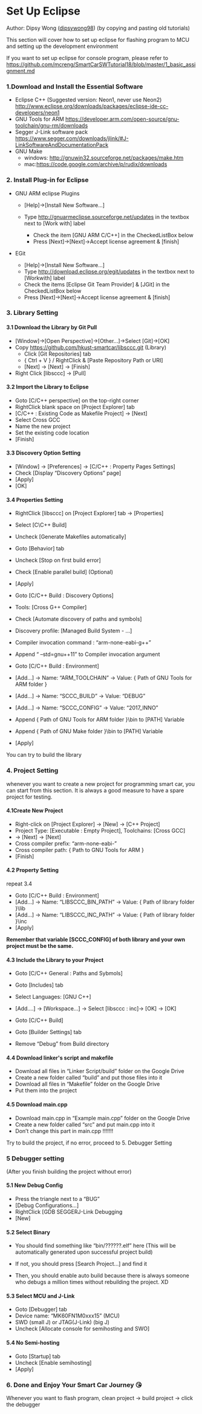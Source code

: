 # Set Up Eclipse

Author: Dipsy Wong ([dipsywong98](http://www.github.com/dipsywong98)) (by copying and pasting old tutorials)

This section will cover how to set up eclipse for flashing program to MCU and setting up the development environment

If you want to set up eclipse for console program, please refer to 
https://github.com/mcreng/SmartCarSWTutorial18/blob/master/1_basic_assignment.md

### 1.Download and Install the Essential Software

- Eclipse C++ (Suggested version: Neon1, never use Neon2)
  http://www.eclipse.org/downloads/packages/eclipse-ide-cc-developers/neon1
- GNU Tools for ARM
  https://developer.arm.com/open-source/gnu-toolchain/gnu-rm/downloads
- Segger J-Link software pack https://www.segger.com/downloads/jlink/#J-LinkSoftwareAndDocumentationPack
- GNU Make 
  - windows: http://gnuwin32.sourceforge.net/packages/make.htm
  - mac:https://code.google.com/archive/p/rudix/downloads
### 2. Install Plug-in for Eclipse
- GNU ARM eclipse Plugins

  - [Help]->[Install New Software...]
  - Type http://gnuarmeclipse.sourceforge.net/updates in the textbox next to [Work with] label

    - Check the item [GNU ARM C/C++] in the CheckedListBox below
    - Press [Next]->[Next]->Accept license agreement & [finish]
- EGit
  - [Help]->[Install New Software...]
  - Type http://download.eclipse.org/egit/updates in the textbox next to [Workwith] label
  - Check the items [Eclipse Git Team Provider] & [JGit] in the CheckedListBox below
  - Press [Next]->[Next]->Accept license agreement & [finish]

### 3. Library Setting

#### 3.1 Download the Library by Git Pull

- [Window]->[Open Perspective]->[Other...]->Select [Git]->[OK]
- Copy https://github.com/hkust-smartcar/libsccc.git (Library)
  - Click [Git Repositories] tab
  - { Ctrl + V } / RightClick & [Paste Repository Path or URI]
  - [Next] -> [Next] -> [Finish]
- Right Click [libsccc] -> [Pull]

#### 3.2 Import the Library to Eclipse

- Goto [C/C++ perspective] on the top-right corner
- RightClick blank space on [Project Explorer] tab
- [C/C++ : Existing Code as Makefile Project] -> [Next]
- Select Cross GCC
- Name the new project
- Set the existing code location
- [Finish]

#### 3.3 Discovery Option Setting

- [Window] -> [Preferences] -> [C/C++ : Property Pages Settings]
- Check [Display “Discovery Options” page]
- [Apply]
- [OK]

#### 3.4 Properties Setting

- RightClick [libsccc] on [Project Explorer] tab -> [Properties]
- Select [C\C++ Build]
- Uncheck [Generate Makefiles automatically]


- Goto [Behavior] tab
- Uncheck [Stop on first build error]
- Check [Enable parallel build] (Optional)
- [Apply]


- Goto [C/C++ Build : Discovery Options]
- Tools: [Cross G++ Compiler]
- Check [Automate discovery of paths and symbols]
- Discovery profile: [Managed Build System - ...]
- Compiler invocation command : “arm-none-eabi-g++”
- Append “ –std=gnu++11” to Compiler invocation argument


- Goto [C/C++ Build : Environment]
- [Add...] -> Name: “ARM_TOOLCHAIN” -> Value: { Path of GNU Tools for ARM folder }
- [Add...] -> Name: “SCCC_BUILD” -> Value: “DEBUG”
- [Add...] -> Name: “SCCC_CONFIG” -> Value: “2017_INNO”
- Append { Path of GNU Tools for ARM folder }\bin to [PATH] Variable
- Append { Path of GNU Make folder }\bin to [PATH] Variable
- [Apply]


You can try to build the library

### 4. Project Setting

whenever you want to create a new project for programming smart car, you can start from this section. It is always a good measure to have a spare project for testing.

#### 4.1Create New Project

- Right-click on [Project Explorer] -> [New] -> [C++ Project]
- Project Type: [Executable : Empty Project], Toolchains: [Cross GCC]
- -> [Next] -> [Next]
- Cross compiler prefix: “arm-none-eabi-”
- Cross compiler path: { Path to GNU Tools for ARM }
- [Finish]

#### 4.2 Property Setting

repeat 3.4

- Goto [C/C++ Build : Environment]
- [Add...] -> Name: “LIBSCCC_BIN_PATH” -> Value: { Path of library folder }\lib
- [Add...] -> Name: “LIBSCCC_INC_PATH” -> Value: { Path of library folder }\inc
- [Apply]

**Remember that variable [SCCC_CONFIG] of both library and your own project must be the same.**

#### 4.3 Include the Library to your Project

- Goto [C/C++ General : Paths and Sybmols]
- Goto [Includes] tab
- Select Languages: [GNU C++]
- [Add....] -> [Workspace...] -> Select [libsccc : inc]-> [OK] -> [OK]

- Goto [C/C++ Build]
- Goto [Builder Settings] tab
- Remove “Debug” from Build directory

#### 4.4 Download linker's script and makefile

- Download all files in “Linker Script/build” folder on the Google Drive
- Create a new folder called “build” and put those files into it
- Download all files in “Makefile” folder on the Google Drive
- Put them into the project

#### 4.5 Download main.cpp

- Download main.cpp in “Example main.cpp” folder on the Google Drive
- Create a new folder called “src” and put main.cpp into it
- Don’t change this part in main.cpp !!!!!!!

Try to build the project, if no error, proceed to 5. Debugger Setting

### 5 Debugger setting

(After you finish building the project without error)

#### 5.1 New Debug Config

- Press the triangle next to a “BUG”
- [Debug Configurations...]
- RightClick [GDB SEGGERJ-Link Debugging
- [New]

#### 5.2 Select Binary

- You should find something like “bin/??????.elf” here (This will be automatically generated upon successful project build)

- If not, you should press [Search Project...] and find it

- Then, you should enable auto build because there is always someone who
  debugs a million times without rebuilding the project. XD

#### 5.3 Select MCU and J-Link

- Goto [Debugger] tab
- Device name: “MK60FN1M0xxx15” (MCU)
- SWD (small J) or JTAG(J-Link) (big J)
- Uncheck [Allocate console for semihosting and SWO]

#### 5.4 No Semi-hosting 

- Goto [Startup] tab
- Uncheck [Enable semihosting]
- [Apply]

### 6. Done and Enjoy Your Smart Car Journey 😘

Whenever you want to flash program, clean project -> build project -> click the debugger